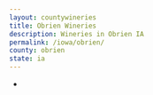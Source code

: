 ```yaml
---
layout: countywineries
title: Obrien Wineries
description: Wineries in Obrien IA
permalink: /iowa/obrien/
county: obrien
state: ia
---
```

-
